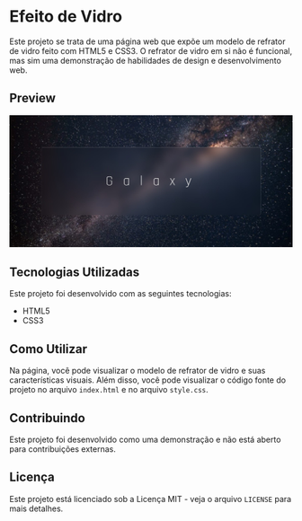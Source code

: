 # Efeito de Vidro

Este projeto se trata de uma página web que expõe um modelo de refrator de vidro feito com HTML5 e CSS3. O refrator de vidro em si não é funcional, mas sim uma demonstração de habilidades de design e desenvolvimento web.

## Preview

![imagem demonstrativa](readme.jpeg)

## Tecnologias Utilizadas

Este projeto foi desenvolvido com as seguintes tecnologias:

*   HTML5
*   CSS3

## Como Utilizar

Na página, você pode visualizar o modelo de refrator de vidro e suas características visuais. Além disso, você pode visualizar o código fonte do projeto no arquivo `index.html` e no arquivo `style.css`.

## Contribuindo

Este projeto foi desenvolvido como uma demonstração e não está aberto para contribuições externas.

## Licença

Este projeto está licenciado sob a Licença MIT - veja o arquivo `LICENSE` para mais detalhes.
